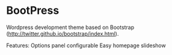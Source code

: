 BootPress
=========

Wordpress development theme based on Bootstrap (http://twitter.github.io/bootstrap/index.html).

Features:
	Options panel configurable
	Easy homepage slideshow
	
